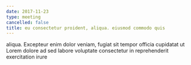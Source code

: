 ```yaml
---
date: 2017-11-23
type: meeting
cancelled: false
title: eu consectetur proident, aliqua. eiusmod commodo quis
---
```

aliqua. Excepteur enim dolor veniam, fugiat sit tempor officia cupidatat ut Lorem dolore ad sed labore voluptate consectetur in reprehenderit exercitation irure